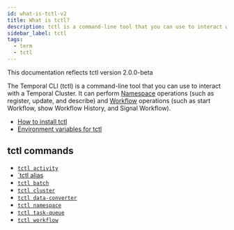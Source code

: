 ```yaml
---
id: what-is-tctl-v2
title: What is tctl?
description: tctl is a command-line tool that you can use to interact with a Temporal Cluster.
sidebar_label: tctl
tags:
  - term
  - tctl
---
```


This documentation reflects tctl version 2.0.0-beta

The Temporal CLI (tctl) is a command-line tool that you can use to interact with a Temporal Cluster.
It can perform [Namespace](/concepts/what-is-a-namespace) operations (such as register, update, and describe) and [Workflow](/concepts/what-is-a-workflow) operations (such as start
Workflow, show Workflow History, and Signal Workflow).

- [How to install tctl](/tctl-v2/how-to-install-tctl)
- [Environment variables for tctl](/tctl-v2/environment-variables)

## tctl commands

- [`tctl activity`](/tctl-v2/activity/)
- [`tctl alias](/tctl-v2/alias)
- [`tctl batch`](/tctl-v2/batch/)
- [`tctl cluster`](/tctl-v2/cluster/)
- [`tctl data-converter`](/tctl-v2/data-converter/)
- [`tctl namespace`](/tctl-v2/namespace/)
- [`tctl task-queue`](/tctl-v2/task-queue/)
- [`tctl workflow`](/tctl-v2/workflow/)
